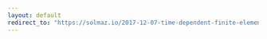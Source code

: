 ```yaml
---
layout: default
redirect_to: "https://solmaz.io/2017-12-07-time-dependent-finite-elements/"
---
```

